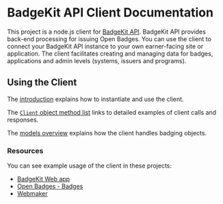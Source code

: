 # BadgeKit API Client Documentation

This project is a node.js client for [BadgeKit API](https://github.com/mozilla/badgekit-api). BadgeKit API provides back-end processing for issuing Open Badges. You can use the client to connect your BadgeKit API instance to your own earner-facing site or application. The client facilitates creating and managing data for badges, applications and admin levels (systems, issuers and programs).

## Using the Client

The [introduction](index.md) explains how to instantiate and use the client.

The [`Client` object method list](methods.md) links to detailed examples of client calls and responses.

The [models overview](models.md) explains how the client handles badging objects.

### Resources

You can see example usage of the client in these projects:

* [BadgeKit Web app](https://github.com/mozilla/openbadges-badgekit)
* [Open Badges - Badges](https://github.com/mozilla/openbadges-badges)
* [Webmaker](https://github.com/mozilla/webmaker.org)
